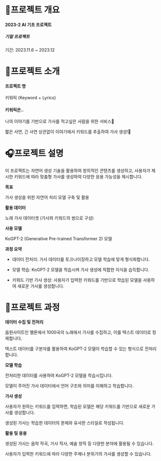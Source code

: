 # 🎇프로젝트 개요
#### 2023-2 AI 기초 프로젝트
##### 기말 프로젝트
기간: 2023.11.6  ~ 2023.12

# 🎼프로젝트 소개
#### 프로젝트 명
키워릭
(Keyword + Lyrics)

#### 키워릭은.. 
나의 이야기를 기반으로 가사를 적고싶은 사람을 위한 서비스🙌

짧은 사연, 긴 사연 상관없이 이야기에서 키워드를 추출하여 가사 생성!🤟


# 🎧프로젝트 설명

이 프로젝트는 자연어 생성 기술을 활용하여 창의적인 콘텐츠를 생성하고, 사용자가 제시한 키워드에 따라 맞춤형 가사를 생성하여 다양한 응용 가능성을 제시합니다.

**목표**

가사 생성을 위한 자연어 처리 모델 구축 및 활용

**활용 데이터**

노래 가사 데이터셋 (가사와 키워드의 쌍으로 구성)

**사용 모델**

KoGPT-2 (Generative Pre-trained Transformer 2) 모델

**과정 요약**

- 데이터 전처리: 가사 데이터를 토크나이징하고 모델 학습에 맞게 형식화합니다.

- 모델 학습: KoGPT-2 모델을 학습시켜 가사 생성에 적합한 지식을 습득합니다.

- 키워드 기반 가사 생성: 사용자가 입력한 키워드를 기반으로 학습된 모델을 사용하여 새로운 가사를 생성합니다.

# 🎤프로젝트 과정
**데이터 수집 및 전처리**

음원사이트인 멜론에서 1000곡의 노래에서 가사를 수집하고, 이를 텍스트 데이터로 정제합니다.

텍스트 데이터를 구분자를 활용하여 KoGPT-2 모델이 학습할 수 있는 형식으로 전처리합니다.

**모델 학습**

전처리한 데이터를 사용하여 KoGPT-2 모델을 학습시킵니다.

모델이 주어진 가사 데이터에서 언어 구조와 의미를 이해하고 학습합니다.

**가사 생성**

사용자가 원하는 키워드를 입력하면, 학습된 모델은 해당 키워드를 기반으로 새로운 가사를 생성합니다.

생성된 가사는 학습한 데이터의 문체와 유사한 스타일로 작성됩니다.

**활용 및 응용**

생성된 가사는 음악 작곡, 가사 작사, 예술 창작 등 다양한 분야에 활용될 수 있습니다.

사용자가 입력한 키워드에 따라 다양한 주제나 분위기의 가사를 생성할 수 있습니다.

